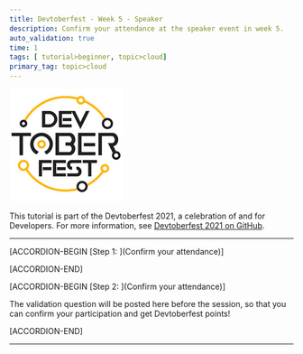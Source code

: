 ```yaml
---
title: Devtoberfest - Week 5 - Speaker
description: Confirm your attendance at the speaker event in week 5.
auto_validation: true
time: 1
tags: [ tutorial>beginner, topic>cloud]
primary_tag: topic>cloud
---
```


![Devtoberfest](Devtoberfest.jpg)

This tutorial is part of the Devtoberfest 2021, a celebration of and for Developers. For more information, see [Devtoberfest 2021 on GitHub](https://github.com/SAP-samples/devtoberfest-2021).

---

[ACCORDION-BEGIN [Step 1: ](Confirm your attendance)]



[ACCORDION-END]

[ACCORDION-BEGIN [Step 2: ](Confirm your attendance)]

The validation question will be posted here before the session, so that you can confirm your participation and get Devtoberfest points!

[ACCORDION-END]

---
